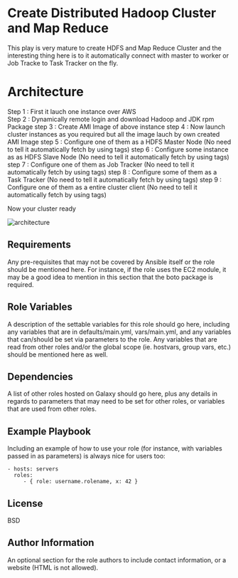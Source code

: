 Create Distributed Hadoop Cluster and Map Reduce
=========

This play is very mature to create HDFS and Map Reduce Cluster and the interesting thing here is to it automatically connect with master to worker or Job Tracke to Task Tracker on the fly.

Architecture
============
Step 1 : First it lauch one instance over AWS <br/>
Step 2 : Dynamically remote login and download Hadoop and JDK rpm Package
step 3 : Create AMI Image of above instance
step 4 : Now launch cluster instances as you required but all the image lauch by own created AMI Image
step 5 : Configure one of them as a HDFS Master Node (No need to tell it automatically fetch by using tags)
step 6 : Configure some instance as as HDFS Slave Node (No need to tell it automatically fetch by using tags)
step 7 : Configure one of them as Job Tracker (No need to tell it automatically fetch by using tags)
step 8 : Configure some of them as a Task Tracker (No need to tell it automatically fetch by using tags)
step 9 : Configure one of them as a entire cluster client (No need to tell it automatically fetch by using tags)

Now your cluster ready


![architecture](https://github.com/MDMOQADDAS/Private-Images/blob/main/j.png)

Requirements
------------

Any pre-requisites that may not be covered by Ansible itself or the role should be mentioned here. For instance, if the role uses the EC2 module, it may be a good idea to mention in this section that the boto package is required.

Role Variables
--------------

A description of the settable variables for this role should go here, including any variables that are in defaults/main.yml, vars/main.yml, and any variables that can/should be set via parameters to the role. Any variables that are read from other roles and/or the global scope (ie. hostvars, group vars, etc.) should be mentioned here as well.

Dependencies
------------

A list of other roles hosted on Galaxy should go here, plus any details in regards to parameters that may need to be set for other roles, or variables that are used from other roles.

Example Playbook
----------------

Including an example of how to use your role (for instance, with variables passed in as parameters) is always nice for users too:

    - hosts: servers
      roles:
         - { role: username.rolename, x: 42 }

License
-------

BSD

Author Information
------------------

An optional section for the role authors to include contact information, or a website (HTML is not allowed).
